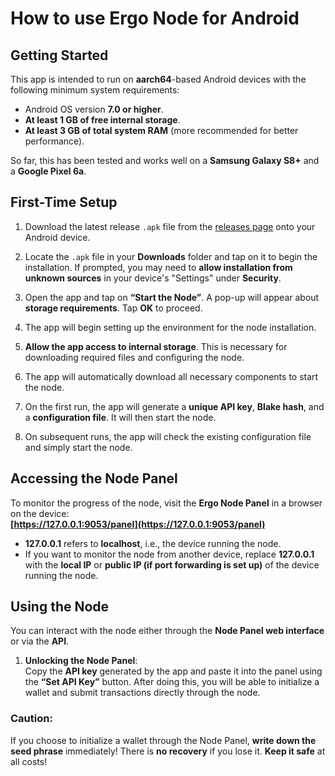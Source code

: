 # How to use Ergo Node for Android

## Getting Started

This app is intended to run on **aarch64**-based Android devices with the following minimum system requirements:
- Android OS version **7.0 or higher**.
- **At least 1 GB of free internal storage**.
- **At least 3 GB of total system RAM** (more recommended for better performance).

So far, this has been tested and works well on a **Samsung Galaxy S8+** and a **Google Pixel 6a**.

## First-Time Setup

1. Download the latest release `.apk` file from the [releases page](https://github.com/rustinmyeye/ErgoNodeAndroid/releases) onto your Android device.

2. Locate the `.apk` file in your **Downloads** folder and tap on it to begin the installation. If prompted, you may need to **allow installation from unknown sources** in your device's "Settings" under **Security**.

3. Open the app and tap on **“Start the Node”**. A pop-up will appear about **storage requirements**. Tap **OK** to proceed.

4. The app will begin setting up the environment for the node installation.

5. **Allow the app access to internal storage**. This is necessary for downloading required files and configuring the node.

6. The app will automatically download all necessary components to start the node.

7. On the first run, the app will generate a **unique API key**, **Blake hash**, and a **configuration file**. It will then start the node.

8. On subsequent runs, the app will check the existing configuration file and simply start the node.

## Accessing the Node Panel

To monitor the progress of the node, visit the **Ergo Node Panel** in a browser on the device:  
**[https://127.0.0.1:9053/panel](https://127.0.0.1:9053/panel)**

- **127.0.0.1** refers to **localhost**, i.e., the device running the node.
- If you want to monitor the node from another device, replace **127.0.0.1** with the **local IP** or **public IP (if port forwarding is set up)** of the device running the node.

## Using the Node

You can interact with the node either through the **Node Panel web interface** or via the **API**.

1. **Unlocking the Node Panel**:  
   Copy the **API key** generated by the app and paste it into the panel using the **“Set API Key”** button. After doing this, you will be able to initialize a wallet and submit transactions directly through the node.

### **Caution**:
If you choose to initialize a wallet through the Node Panel, **write down the seed phrase** immediately! There is **no recovery** if you lose it. **Keep it safe** at all costs!

